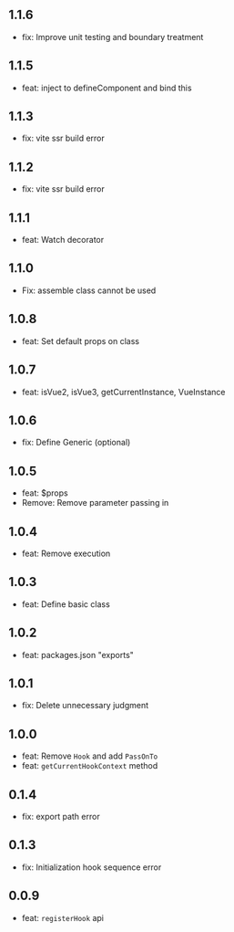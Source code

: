 ## 1.1.6

-   fix: Improve unit testing and boundary treatment
## 1.1.5

-   feat: inject to defineComponent and bind this

## 1.1.3

-   fix: vite ssr build error

## 1.1.2

-   fix: vite ssr build error

## 1.1.1

-   feat: Watch decorator

## 1.1.0

-   Fix: assemble class cannot be used

## 1.0.8

-   feat: Set default props on class

## 1.0.7

-   feat: isVue2, isVue3, getCurrentInstance, VueInstance

## 1.0.6

-   fix: Define Generic (optional)

## 1.0.5

-   feat: $props
-   Remove: Remove parameter passing in

## 1.0.4

-   feat: Remove execution

## 1.0.3

-   feat: Define basic class

## 1.0.2

-   feat: packages.json "exports"

## 1.0.1

-   fix: Delete unnecessary judgment

## 1.0.0

-   feat: Remove `Hook` and add `PassOnTo`
-   feat: `getCurrentHookContext` method

## 0.1.4

-   fix: export path error

## 0.1.3

-   fix: Initialization hook sequence error

## 0.0.9

-   feat: `registerHook` api
